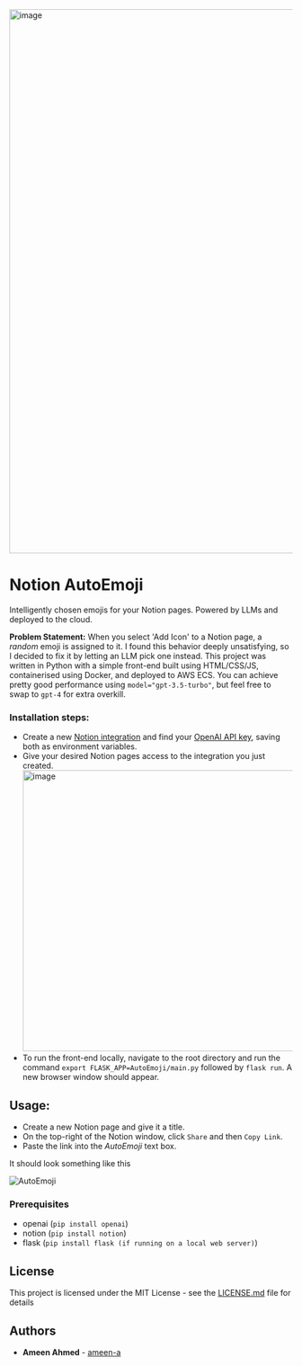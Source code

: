 <img width="968" alt="image" src="https://github.com/ameen-a/AutoEmoji/assets/7096331/3923ce1e-40da-4532-a3b8-8155def4b438">

# Notion AutoEmoji
Intelligently chosen emojis for your Notion pages. Powered by LLMs and deployed to the cloud. 

**Problem Statement:** When you select 'Add Icon' to a Notion page, a _random_ emoji is assigned to it. I found this behavior deeply unsatisfying, so I decided to fix it by letting an LLM pick one instead. 
This project was written in Python with a simple front-end built using HTML/CSS/JS, containerised using Docker, and deployed to AWS ECS. You can achieve pretty good performance using `model="gpt-3.5-turbo"`, but feel free to swap to `gpt-4` for extra overkill. 

### Installation steps:
- Create a new [Notion integration](https://www.notion.so/my-integrations) and find your [OpenAI API key](https://platform.openai.com/api-keys), saving both as environment variables. 
- Give your desired Notion pages access to the integration you just created. <img width="500" alt="image" src="https://github.com/ameen-a/AutoEmoji/assets/7096331/6bfb3230-b5b7-4ddd-add7-0fce64a07628">
- To run the front-end locally, navigate to the root directory and run the command `export FLASK_APP=AutoEmoji/main.py` followed by `flask run`. A new browser window should appear. 

## Usage:
- Create a new Notion page and give it a title.
- On the top-right of the Notion window, click `Share` and then `Copy Link`.
- Paste the link into the _AutoEmoji_ text box.


It should look something like this

![AutoEmoji](https://github.com/ameen-a/AutoEmoji/assets/7096331/07c3c8ca-277a-40f6-9e16-acff8efe541f)



### Prerequisites
- openai (`pip install openai`)
- notion (`pip install notion`)
- flask (`pip install flask (if running on a local web server)`)


## License

This project is licensed under the MIT License - see the [LICENSE.md](LICENSE.md) file for details


## Authors

* **Ameen Ahmed** - [ameen-a](https://github.com/ameen-a)

